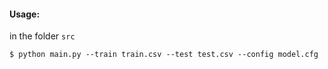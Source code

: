 #### Usage:
in the folder `src`
```
$ python main.py --train train.csv --test test.csv --config model.cfg
```
